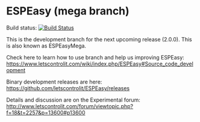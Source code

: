# ESPEasy (mega branch)

Build status: [![Build Status](https://travis-ci.org/letscontrolit/ESPEasy.svg?branch=mega)](https://travis-ci.org/letscontrolit/ESPEasy)

This is the development branch for the next upcoming release (2.0.0). This is also known as ESPEasyMega.

Check here to learn how to use branch and help us improving ESPEasy: https://www.letscontrolit.com/wiki/index.php/ESPEasy#Source_code_development

Binary development releases are here: https://github.com/letscontrolit/ESPEasy/releases

Details and discussion are on the Experimental forum: http://www.letscontrolit.com/forum/viewtopic.php?f=18&t=2257&p=13600#p13600
